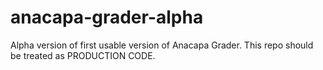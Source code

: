# anacapa-grader-alpha
Alpha version of first usable version of Anacapa Grader.    This repo should be treated as PRODUCTION CODE.
 

